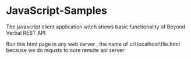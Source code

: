 # JavaScript-Samples
The javascript client application witch shows basic functionality of Beyond Verbal REST API

Run this html page in any web server , the name of url localhost\file.html
because we do requsts to oure remote api server
